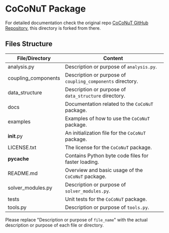 # CoCoNuT Package

For detailed documentation check the original repo [CoCoNuT GitHub Repository](https://github.com/pyfsi/coconut), this directory is forked from there.

## Files Structure
| File/Directory | Content |
| -------------- | ------- |
| analysis.py | Description or purpose of `analysis.py`. |
| coupling_components | Description or purpose of `coupling_components` directory. |
| data_structure | Description or purpose of `data_structure` directory. |
| docs | Documentation related to the `CoCoNuT` package. |
| examples | Examples of how to use the `CoCoNuT` package. |
| __init__.py | An initialization file for the `CoCoNuT` package. |
| LICENSE.txt | The license for the `CoCoNuT` package. |
| __pycache__ | Contains Python byte code files for faster loading. |
| README.md | Overview and basic usage of the `CoCoNuT` package. |
| solver_modules.py | Description or purpose of `solver_modules.py`. |
| tests | Unit tests for the `CoCoNuT` package. |
| tools.py | Description or purpose of `tools.py`. |

Please replace "Description or purpose of `file_name`" with the actual description or purpose of each file or directory.